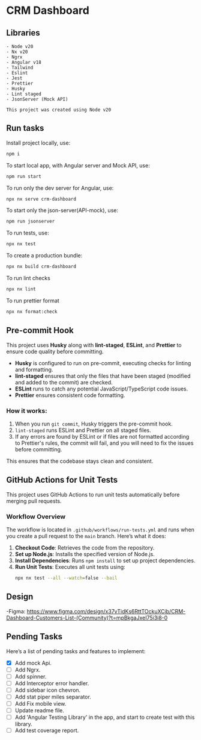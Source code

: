 # CRM Dashboard

## Libraries

    - Node v20
    - Nx v20
    - Ngrx
    - Angular v18
    - Tailwind
    - Eslint
    - Jest
    - Prettier
    - Husky
    - Lint staged
    - JsonServer (Mock API)

    This project was created using Node v20

## Run tasks

Install project locally, use:

```sh
npm i
```

To start local app, with Angular server and Mock API, use:

```sh
npm run start
```

To run only the dev server for Angular, use:

```sh
npx nx serve crm-dashboard
```

To start only the json-server(API-mock), use:

```sh
npm run jsonserver
```

To run tests, use:

```sh
npx nx test
```

To create a production bundle:

```sh
npx nx build crm-dashboard
```

To run lint checks

```sh
npx nx lint
```

To run prettier format

```sh
npx nx format:check
```

## Pre-commit Hook

This project uses **Husky** along with **lint-staged**, **ESLint**, and **Prettier** to ensure code quality before committing.

- **Husky** is configured to run on pre-commit, executing checks for linting and formatting.
- **lint-staged** ensures that only the files that have been staged (modified and added to the commit) are checked.
- **ESLint** runs to catch any potential JavaScript/TypeScript code issues.
- **Prettier** ensures consistent code formatting.

### How it works:

1. When you run `git commit`, Husky triggers the pre-commit hook.
2. `lint-staged` runs ESLint and Prettier on all staged files.
3. If any errors are found by ESLint or if files are not formatted according to Prettier's rules, the commit will fail, and you will need to fix the issues before committing.

This ensures that the codebase stays clean and consistent.

## GitHub Actions for Unit Tests

This project uses GitHub Actions to run unit tests automatically before merging pull requests.

### Workflow Overview

The workflow is located in `.github/workflows/run-tests.yml` and runs when you create a pull request to the `main` branch. Here’s what it does:

1. **Checkout Code**: Retrieves the code from the repository.
2. **Set up Node.js**: Installs the specified version of Node.js.
3. **Install Dependencies**: Runs `npm install` to set up project dependencies.
4. **Run Unit Tests**: Executes all unit tests using:
   ```bash
   npx nx test --all --watch=false --bail
   ```

## Design

-Figma: https://www.figma.com/design/x37vTidKs6RttTOckuXCib/CRM-Dashboard-Customers-List-(Community)?t=mpBkgaJxeI75i3i8-0

## Pending Tasks

Here’s a list of pending tasks and features to implement:

- [x] Add mock Api.
- [ ] Add Ngrx.
- [ ] Add spinner.
- [ ] Add Interceptor error handler.
- [ ] Add sidebar icon chevron.
- [ ] Add stat piper miles separator.
- [ ] Add Fix mobile view.
- [ ] Update readme file.
- [ ] Add 'Angular Testing Library' in the app, and start to create test with this library.
- [ ] Add test coverage report.

